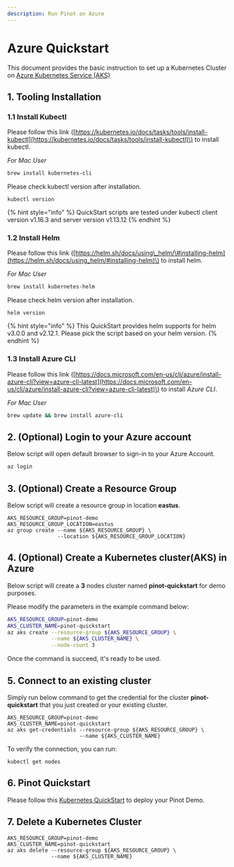 ```yaml
---
description: Run Pinot on Azure
---
```


# Azure Quickstart

This document provides the basic instruction to set up a Kubernetes Cluster on [Azure Kubernetes Service \(AKS\)](https://azure.microsoft.com/en-us/services/kubernetes-service/)

## 1. Tooling Installation

### **1.1 Install Kubectl**

Please follow this link \([https://kubernetes.io/docs/tasks/tools/install-kubectl](https://kubernetes.io/docs/tasks/tools/install-kubectl)\) to install kubectl.

_For Mac User_

```bash
brew install kubernetes-cli
```

Please check kubectl version after installation.

```text
kubectl version
```

{% hint style="info" %}
QuickStart scripts are tested under kubectl client version v1.16.3 and server version v1.13.12
{% endhint %}

### **1.2 Install Helm**

Please follow this link \([https://helm.sh/docs/using\_helm/\#installing-helm](https://helm.sh/docs/using_helm/#installing-helm)\) to install helm.

_For Mac User_

```bash
brew install kubernetes-helm
```

Please check helm version after installation.

```text
helm version
```

{% hint style="info" %}
This QuickStart provides helm supports for helm v3.0.0 and v2.12.1. Please pick the script based on your helm version.
{% endhint %}

### **1.3 Install** Azure CLI

Please follow this link \([https://docs.microsoft.com/en-us/cli/azure/install-azure-cli?view=azure-cli-latest](https://docs.microsoft.com/en-us/cli/azure/install-azure-cli?view=azure-cli-latest)\) to install _Azure CLI_.

_For Mac User_

```bash
brew update && brew install azure-cli
```

## 2. \(Optional\) **Login to your Azure account**

Below script will open default browser to sign-in to your Azure Account.

```bash
az login
```

## 3. \(Optional\) Create a Resource Group

Below script will create a resource group in location **eastus**.

```text
AKS_RESOURCE_GROUP=pinot-demo
AKS_RESOURCE_GROUP_LOCATION=eastus
az group create --name ${AKS_RESOURCE_GROUP} \
                --location ${AKS_RESOURCE_GROUP_LOCATION}
```

## 4. \(Optional\) Create a Kubernetes cluster\(AKS\) in Azure 

Below script will create a **3** nodes cluster named **pinot-quickstart** for demo purposes.

Please modify the parameters in the example command below:

```bash
AKS_RESOURCE_GROUP=pinot-demo
AKS_CLUSTER_NAME=pinot-quickstart
az aks create --resource-group ${AKS_RESOURCE_GROUP} \
              --name ${AKS_CLUSTER_NAME} \
              --node-count 3
```

Once the command is succeed, it's ready to be used.

## **5. Connect to an existing cluster**

Simply run below command to get the credential for the cluster **pinot-quickstart** that you just created or your existing cluster. 

```text
AKS_RESOURCE_GROUP=pinot-demo
AKS_CLUSTER_NAME=pinot-quickstart
az aks get-credentials --resource-group ${AKS_RESOURCE_GROUP} \
                       --name ${AKS_CLUSTER_NAME}
```

To verify the connection, you can run:

```text
kubectl get nodes
```

## 6. Pinot Quickstart

Please follow this [Kubernetes QuickStart](../kubernetes-quickstart.md) to deploy your Pinot Demo.

## 7. Delete a Kubernetes Cluster

```text
AKS_RESOURCE_GROUP=pinot-demo
AKS_CLUSTER_NAME=pinot-quickstart
az aks delete --resource-group ${AKS_RESOURCE_GROUP} \
              --name ${AKS_CLUSTER_NAME}
```

